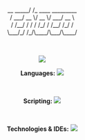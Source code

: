 
<p align="center">
        __                               
  _____/ /_  ____  _________ <br>
 / ___/ __ \/ __ \/ ___/ __ \<br>
/ /__/ / / / /_/ / /__/ /_/ /<br>
\___/_/ /_/\____/\___/\____/ <br>

</p>
<br>


<p align="center">
  <img src="https://github-readme-stats.vercel.app/api?username=ChocolateAdventurouz&theme=transparent" />
</p>

<p align="center">
    <b>Languages:</b>
    <img src="https://skillicons.dev/icons?i=c,cs,python,kotlin,git,dotnet,linux,md,github,vscode,visualstudio" />
</p>
<br>
<p align="center">
    <b>Scripting:</b>
    <img src="https://skillicons.dev/icons?i=bash" />
</p>
<br>
<p align="center">
    <b>Technologies & IDEs:</b>
    <img src="https://skillicons.dev/icons?i=dotnet,git,visualstudio, linux, md" />
</p>

<br>

<br>
